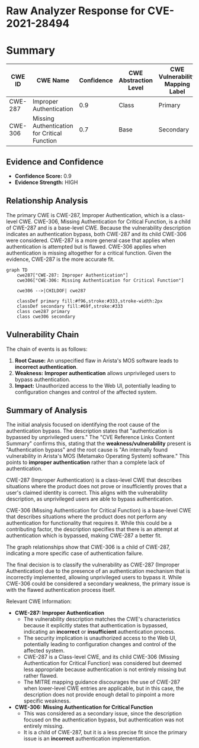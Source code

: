 # Raw Analyzer Response for CVE-2021-28494

# Summary
| CWE ID | CWE Name | Confidence | CWE Abstraction Level | CWE Vulnerability Mapping Label | CWE-Vulnerability Mapping Notes |
|---|---|---|---|---|---|
| CWE-287 | Improper Authentication | 0.9 | Class | Primary | Allowed-with-Review |
| CWE-306 | Missing Authentication for Critical Function | 0.7 | Base | Secondary | Allowed |

## Evidence and Confidence

*   **Confidence Score:** 0.9
*   **Evidence Strength:** HIGH

## Relationship Analysis
The primary CWE is CWE-287, Improper Authentication, which is a class-level CWE. CWE-306, Missing Authentication for Critical Function, is a child of CWE-287 and is a base-level CWE. Because the vulnerability description indicates an authentication bypass, both CWE-287 and its child CWE-306 were considered. CWE-287 is a more general case that applies when authentication is attempted but is flawed. CWE-306 applies when authentication is missing altogether for a critical function. Given the evidence, CWE-287 is the more accurate fit.

```mermaid
graph TD
    cwe287["CWE-287: Improper Authentication"]
    cwe306["CWE-306: Missing Authentication for Critical Function"]
    
    cwe306 -->|CHILDOF| cwe287
    
    classDef primary fill:#f96,stroke:#333,stroke-width:2px
    classDef secondary fill:#69f,stroke:#333
    class cwe287 primary
    class cwe306 secondary
```

## Vulnerability Chain
The chain of events is as follows:
1.  **Root Cause:** An unspecified flaw in Arista's MOS software leads to **incorrect authentication**.
2.  **Weakness:** **Improper authentication** allows unprivileged users to bypass authentication.
3.  **Impact:** Unauthorized access to the Web UI, potentially leading to configuration changes and control of the affected system.

## Summary of Analysis
The initial analysis focused on identifying the root cause of the authentication bypass. The description states that "authentication is bypassed by unprivileged users." The "CVE Reference Links Content Summary" confirms this, stating that the **weakness/vulnerability** present is "Authentication bypass" and the root cause is "An internally found vulnerability in Arista's MOS (Metamako Operating System) software." This points to **improper authentication** rather than a complete lack of authentication.

CWE-287 (Improper Authentication) is a class-level CWE that describes situations where the product does not prove or insufficiently proves that a user's claimed identity is correct. This aligns with the vulnerability description, as unprivileged users are able to bypass authentication.

CWE-306 (Missing Authentication for Critical Function) is a base-level CWE that describes situations where the product does not perform any authentication for functionality that requires it. While this could be a contributing factor, the description specifies that there is an attempt at authentication which is bypassed, making CWE-287 a better fit.

The graph relationships show that CWE-306 is a child of CWE-287, indicating a more specific case of authentication failure.

The final decision is to classify the vulnerability as CWE-287 (Improper Authentication) due to the presence of an authentication mechanism that is incorrectly implemented, allowing unprivileged users to bypass it. While CWE-306 could be considered a secondary weakness, the primary issue is with the flawed authentication process itself.

Relevant CWE Information:
*   **CWE-287: Improper Authentication**
    *   The vulnerability description matches the CWE's characteristics because it explicitly states that authentication is bypassed, indicating an **incorrect** or **insufficient** authentication process.
    *   The security implication is unauthorized access to the Web UI, potentially leading to configuration changes and control of the affected system.
    *   CWE-287 is a Class-level CWE, and its child CWE-306 (Missing Authentication for Critical Function) was considered but deemed less appropriate because authentication is not entirely missing but rather flawed.
    *   The MITRE mapping guidance discourages the use of CWE-287 when lower-level CWE entries are applicable, but in this case, the description does not provide enough detail to pinpoint a more specific weakness.
*   **CWE-306: Missing Authentication for Critical Function**
    *   This was considered as a secondary issue, since the description focused on the authentication bypass, but authentication was not entirely missing.
    *   It is a child of CWE-287, but it is a less precise fit since the primary issue is an **incorrect** authentication implementation.